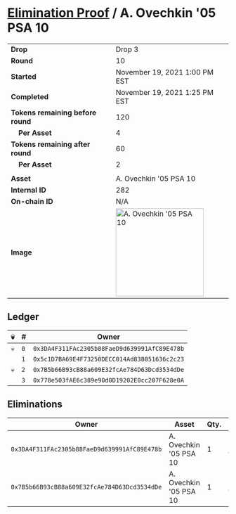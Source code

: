 # [Elimination Proof](./readme.md) / A. Ovechkin &#039;05 PSA 10

|||
|---|---|
| **Drop** | Drop 3 |
| **Round** | 10 |
| **Started** | November 19, 2021 1:00 PM EST |
| **Completed** | November 19, 2021 1:25 PM EST |
| **Tokens remaining before round** | 120 |
| **&nbsp;&nbsp;&nbsp;&nbsp;Per Asset** | 4 |
| **Tokens remaining after round** | 60 |
| **&nbsp;&nbsp;&nbsp;&nbsp;Per Asset** | 2 |
| | |
| **Asset** | A. Ovechkin &#039;05 PSA 10 |
| **Internal ID** | 282 |
| **On-chain ID** | N/A |
| **Image** | <img src="https://tcdn.blokpax.com/94d9199b-dc36-4b60-8c4d-5e825f80b0b2/0cf5dc8031ba8fbbec55ab2547fd26e07170adf25681302ab93d37a11a345d0c.jpg" height="200" alt="A. Ovechkin &#039;05 PSA 10" /> |

## Ledger

| 💀 | # | Owner |
| --- | --- | --- |
| 💀 | `0` | `0x3DA4F311FAc2305b88FaeD9d639991AfC89E478b` |
|  | `1` | `0x5c1D7BA69E4F73250DECC014Ad838051636c2c23` |
| 💀 | `2` | `0x7B5b66B93cB88a609E32fcAe784D63Dcd3534dDe` |
|  | `3` | `0x778e503fAE6c389e90d0D19202E0cc207F628e0A` |


## Eliminations

| Owner | Asset | Qty. | Transaction |
| --- | --- | --- | --- |
| `0x3DA4F311FAc2305b88FaeD9d639991AfC89E478b` | A. Ovechkin '05 PSA 10 | 1 | [Polygonscan](https://polygonscan.com/tx/0x5530977b88f0d0a1ed9c7134c0cab272078d421cf00dcf2e8e627816b09e2c84) |
| `0x7B5b66B93cB88a609E32fcAe784D63Dcd3534dDe` | A. Ovechkin '05 PSA 10 | 1 | [Polygonscan](https://polygonscan.com/tx/0x7f56a222a1b92c66cb13a629a870be92aba6500b65074e64734c893332405a71) |

